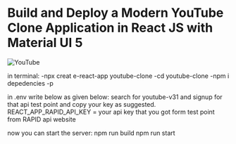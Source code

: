# Build and Deploy a Modern YouTube Clone Application in React JS with Material UI 5

![YouTube]([https://i.ibb.co/pw1JjKT/Screenshot-2023-08-10-221814.png](https://ibb.co/qBWj3bn))

in terminal:
-npx creat
e-react-app youtube-clone
-cd youtube-clone
-npm i depedencies -p

in .env write below as given below:
search for youtube-v31 and signup for that api test point and copy your key as suggested.
REACT_APP_RAPID_API_KEY = your api key that you got form test point from RAPID api website

now you can start the server:
npm run build
npm run start
